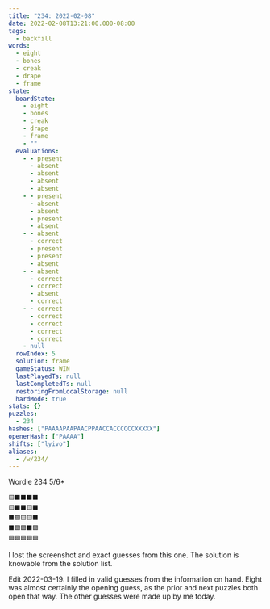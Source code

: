 ```yaml
---
title: "234: 2022-02-08"
date: 2022-02-08T13:21:00.000-08:00
tags:
  - backfill
words:
  - eight
  - bones
  - creak
  - drape
  - frame
state:
  boardState:
    - eight
    - bones
    - creak
    - drape
    - frame
    - ""
  evaluations:
    - - present
      - absent
      - absent
      - absent
      - absent
    - - present
      - absent
      - absent
      - present
      - absent
    - - absent
      - correct
      - present
      - present
      - absent
    - - absent
      - correct
      - correct
      - absent
      - correct
    - - correct
      - correct
      - correct
      - correct
      - correct
    - null
  rowIndex: 5
  solution: frame
  gameStatus: WIN
  lastPlayedTs: null
  lastCompletedTs: null
  restoringFromLocalStorage: null
  hardMode: true
stats: {}
puzzles:
  - 234
hashes: ["PAAAAPAAPAACPPAACCACCCCCCXXXXX"]
openerHash: ["PAAAA"]
shifts: ["lyivo"]
aliases:
  - /w/234/
---
```


Wordle 234 5/6*

<!-- more -->

```
🟨⬛⬛⬛⬛
🟨⬛⬛🟨⬛
⬛🟩🟨🟨⬛
⬛🟩🟩⬛🟩
🟩🟩🟩🟩🟩
```

I lost the screenshot and exact guesses from this one. The solution is knowable from the solution list.

Edit 2022-03-19: I filled in valid guesses from the information on hand. Eight was almost certainly the opening guess, as the prior and next puzzles both open that way. The other guesses were made up by me today.
